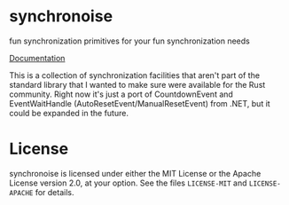 # synchronoise

fun synchronization primitives for your fun synchronization needs

[Documentation](https://docs.rs/synchronoise)

This is a collection of synchronization facilities that aren't part of the standard library that I
wanted to make sure were available for the Rust community. Right now it's just a port of
CountdownEvent and EventWaitHandle (AutoResetEvent/ManualResetEvent) from .NET, but it could be
expanded in the future.

# License

synchronoise is licensed under either the MIT License or the Apache License version 2.0, at your
option. See the files `LICENSE-MIT` and `LICENSE-APACHE` for details.

<!-- vim: set tw=100 expandtab: -->
